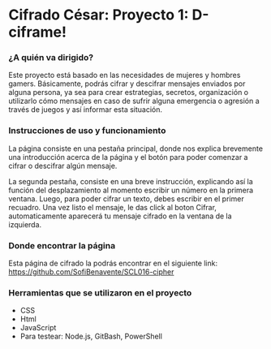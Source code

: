 # Cifrado César: Proyecto 1: D-ciframe!

### ¿A quién va dirigido?

Este proyecto está basado en las necesidades de mujeres y hombres gamers. Básicamente, podrás cifrar y descifrar mensajes enviados por alguna persona, ya sea para crear estrategias, secretos, organización o utilizarlo cómo mensajes en caso de sufrir alguna emergencia o agresión a través de juegos y así informar esta situación.

### Instrucciones de uso y funcionamiento

La página consiste en una pestaña principal, donde nos explica brevemente una introducción acerca de la página y el botón para poder comenzar a cifrar o descifrar algún mensaje. 

La segunda pestaña, consiste en una breve instrucción, explicando así la función del desplazamiento al momento escribir un número en la primera ventana. Luego, para poder cifrar un texto, debes escribir en el primer recuadro. Una vez listo el mensaje, le das click al boton Cifrar, automaticamente aparecerá tu mensaje cifrado en la ventana de la izquierda.

### Donde encontrar la página

Esta página de cifrado la podrás encontrar en el siguiente link: https://github.com/SofiBenavente/SCL016-cipher

### Herramientas que se utilizaron en el proyecto

- CSS
- Html
- JavaScript
- Para testear: Node.js, GitBash, PowerShell


